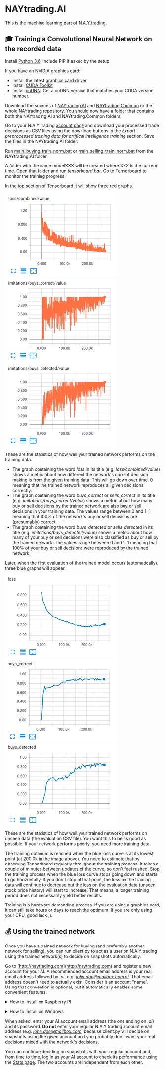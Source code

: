 # NAYtrading.AI #
This is the machine learning part of [N.A.Y.trading](/../../).

## :mortar_board: Training a Convolutional Neural Network on the recorded data ##

Install [Python 3.6](https://www.python.org/downloads/release/python-366/). Include PIP if asked by the setup.

If you have an NVIDIA graphics card:
- Install the latest [graphics card driver](https://www.nvidia.com/Download/index.aspx?lang=en-us)
- Install [CUDA Toolkit](https://developer.nvidia.com/cuda-downloads)
- Install [cuDNN](https://developer.nvidia.com/cudnn). Get a cuDNN version that matches your CUDA version number.

Download the sources of [NAYtrading.AI](/NAYtrading.AI) and [NAYtrading.Common](/NAYtrading.Common) or the whole [NAYtrading](/../../) repository. You should now have a folder that contains both the NAYtrading.AI and NAYtrading.Common folders.

Go to your N.A.Y.trading [account page](http://naytrading.com/manage) and download your processed trade decisions as CSV files using the download buttons in the *Export preprocessed training data for artifical intelligence training* section.
Save the files in the NAYtrading.AI folder.

Run [main_buying_train_norm.bat](main_buying_train_norm.bat) or [main_selling_train_norm.bat](main_selling_train_norm.bat) from the NAYtrading.AI folder.

A folder with the name modelXXX will be created where XXX is the current time. Open that folder and run *tensorboard.bat*. Go to [Tensorboard](http://localhost:6006/#scalars&run=log%5Ctrain&_smoothingWeight=0&tagFilter=%5Eloss%24%7C%5Eloss%2Fcombined%7C(buy%7Csell)s_detected%7C(buy%7Csell)s_correct&_ignoreYOutliers=false) to monitor the training progress.

In the top section of Tensorboard it will show three red graphs. 

![loss](../Documentation/training_loss.png "loss graph") ![buys_correct](../Documentation/training_correct.png "buys correct graph") ![buys_detected](../Documentation/training_detected.png "buys detected graph")

These are the statistics of how well your trained network performs on the training data.
- The graph containing the word *loss* in its title (e.g. *loss/combined/value*) shows a metric about how different the network's current decision making is from the given training data. This will go down over time. 0 meaning that the trained network reproduces all given decisions correctly.
- The graph containing the word *buys_correct* or *sells_correct* in its title (e.g. *imitations/buys_correct/value*) shows a metric about how many buy or sell decisions by the trained network are also buy or sell decisions in your training data. The values range between 0 and 1. 1 meaning that 100% of the network's buy or sell decisions are (presumably) correct.
- The graph containing the word *buys_detected* or *sells_detected* in its title (e.g. *imitations/buys_detected/value*) shows a metric about how many of your buy or sell decisions were also classified as buy or sell by the trained network. The values range between 0 and 1. 1 meaning that 100% of your buy or sell decisions were reproduced by the trained network.

Later, when the first evaluation of the trained model occurs (automatically), three blue graphs will appear. 

![loss](../Documentation/evaluation_loss.png "loss graph") ![buys_correct](../Documentation/evaluation_correct.png "buys correct graph") ![buys_detected](../Documentation/evaluation_detected.png "buys detected graph")

These are the statistics of how well your trained network performs on unseen data (the evaluation CSV file). You want this to be as good as possible. If your network performs poorly, you need more training data.

The training optimum is reached when the blue loss curve is at its lowest point (at 200.0k in the image above). You need to estimate that by observing Tensorboard regularly throughout the training process. It takes a couple of minutes between updates of the curve, so don't feel rushed. Stop the training process when the blue loss curve stops going down and starts to go horizontally. If you don't stop at that point, the loss on the training data will continue to decrease but the loss on the evaluation data (unseen stock price history) will start to increase. That means, a longer training period does not necessarily yield better results.

Training is a hardware demanding process. If you are using a graphics card, it can still take hours or days to reach the optimum. If you are only using your CPU, good luck ;).

## :moneybag: Using the trained network ##

Once you have a trained network for buying (and preferably another network for selling), you can run client.py to act as a user on N.A.Y.trading using the trained network(s) to decide on snapshots automatically. 

Go to [http://naytrading.com](http://naytrading.com) and register a new account for your AI. A recommended account email address is your real email address followed by *.ai*, e.g. *john.doe@mailbox.com.ai*. That email address doesn't need to actually exist. Consider it an account "name". Using that convention is optional, but it automatically enables some convenient features.


<details>
<summary>How to install on Raspberry PI</summary>

```sh
pi@raspberrypi:~/ $ sudo apt-get install libssl-dev openssl
pi@raspberrypi:~/ $ sudo apt-get install libssl1.0-dev
pi@raspberrypi:~/ $ sudo apt-get install build-essential checkinstall
pi@raspberrypi:~/ $ sudo apt-get install libreadline-gplv2-dev libncursesw5-dev libssl-dev libsqlite3-dev tk-dev libgdbm-dev libc6-dev libbz2-dev libpq-dev zlib1g-dev
pi@raspberrypi:~/ $ wget https://www.python.org/ftp/python/3.4.9/Python-3.4.9.tar.xz
pi@raspberrypi:~/ $ tar xf Python-3.4.9.tar.xz
pi@raspberrypi:~/Python-3.4.9 $ cd Python-3.4.9
pi@raspberrypi:~/Python-3.4.9 $ ./configure
pi@raspberrypi:~/Python-3.4.9 $ make
pi@raspberrypi:~/Python-3.4.9 $ sudo make altinstall

```

Run client.py with trained buying and selling models:

```sh
# replace %1 with your buying model directory path, e.g. model20180629121604
# replace %2 with your selling model directory path, e.g. model20180703114329
# replace %3 with the number of seconds the AI should wait between snapshots, e.g. 30
pip3.4 install requests
pip3.4 install tensorflow
python3.4 client.py --buy_checkpoint_dir=%1\\checkpoint --sell_checkpoint_dir=%2\\checkpoint --sleep=%3
```

Having a selling network is optional. If you don't have enough training data yet to achieve a satisfying ratio of sells_correct (see Tensorboard above), you can remove the sell_checkpoint_dir option and use thresholds to make sell decisions.
```sh
# replace %1 with your buying model directory path, e.g. model20180629121604
# replace %2 with the number of seconds the AI should wait between snapshots, e.g. 30
# see client.py for help on the threshold parameters.
sudo pip3.4 install requests
sudo pip3.4 install tensorflow
python3.4 client.py --buy_checkpoint_dir=%1\\checkpoint --sleep=%2 --min_loss=0.1 --min_gain=0.04 --max_loss=0.3 --max_gain=0.15 --sell_at_max_factor=1
```

</details><p></p>

<details>
<summary>How to install on Windows</summary>

Download Python 3.x from https://www.python.org/downloads/ and run the installer.

Drag your model folder(s) onto client_on_dropped_models.bat or run client.py from the console:

```sh
# replace %1 with your buying model directory path, e.g. model20180629121604
# replace %2 with your selling model directory path, e.g. model20180703114329
# replace %3 with the number of seconds the AI should wait between snapshots, e.g. 30
pip install requests
pip install tensorflow
python client.py --buy_checkpoint_dir=%1\\checkpoint --sell_checkpoint_dir=%2\\checkpoint --sleep=%3
```

Having a selling network is optional. If you don't have enough training data yet to achieve a satisfying ratio of sells_correct (see Tensorboard above), you can remove the sell_checkpoint_dir option and use thresholds to make sell decisions. Drag your buying model directory onto client_on_dropped_models.bat or run client.py from the console:
```sh
# replace %1 with your buying model directory path, e.g. model20180629121604
# replace %2 with the number of seconds the AI should wait between snapshots, e.g. 30
# see client.py for help on the threshold parameters.
pip install requests
pip install tensorflow
python client.py --buy_checkpoint_dir=%1\\checkpoint --sleep=%2 --min_loss=0.1 --min_gain=0.04 --max_loss=0.3 --max_gain=0.15 --sell_at_max_factor=1
```

</details><p></p>

When asked, enter your AI account email address (the one ending on *.ai*) and its password. **Do not** enter your regular N.A.Y.trading account email address (e.g. *john.doe@mailbox.com*) because client.py will decide on snapshots using the given account and you probably don't want your real decisions mixed with the network's decisions.

You can continue deciding on snapshots with your regular account and, from time to time, log in as your AI account to check its performance using the [Stats page](http://naytrading.com/app/#!/stats). The two accounts are independent from each other.
